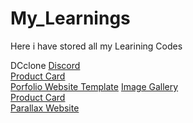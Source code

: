 # My_Learnings
 Here i have stored all my Learining Codes
 <br>

DCclone
<a href="https://shahzan01.github.io/My_Learnings/DCclone" target="_blank" rel="noreferrer">Discord</a> <br>
<a href="https://shahzan01.github.io/My_Learnings/HTML%20CSS/product%20card" target="_blank" rel="noreferrer">Product Card</a><br>
<a href="https://shahzan01.github.io/My_Learnings/HTML%20CSS/portfolio%20template/" target="_blank" rel="noreferrer">Porfolio Website Template</a>
<a href="https://shahzan01.github.io/My_Learnings/HTML%20CSS/imageGallery%202" target="_blank" rel="noreferrer">Image Gallery</a> <br>
<a href="https://shahzan01.github.io/My_Learnings/HTML%20CSS/product%20card" target="_blank" rel="noreferrer">Product Card</a><br>
<a href="https://shahzan01.github.io/My_Learnings/HTML%20CSS/Parallax%20scrolling" target="_blank" rel="noreferrer">Parallax Website</a>





